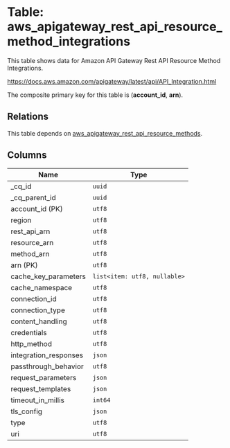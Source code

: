 # Table: aws_apigateway_rest_api_resource_method_integrations

This table shows data for Amazon API Gateway Rest API Resource Method Integrations.

https://docs.aws.amazon.com/apigateway/latest/api/API_Integration.html

The composite primary key for this table is (**account_id**, **arn**).

## Relations

This table depends on [aws_apigateway_rest_api_resource_methods](aws_apigateway_rest_api_resource_methods).

## Columns

| Name          | Type          |
| ------------- | ------------- |
|_cq_id|`uuid`|
|_cq_parent_id|`uuid`|
|account_id (PK)|`utf8`|
|region|`utf8`|
|rest_api_arn|`utf8`|
|resource_arn|`utf8`|
|method_arn|`utf8`|
|arn (PK)|`utf8`|
|cache_key_parameters|`list<item: utf8, nullable>`|
|cache_namespace|`utf8`|
|connection_id|`utf8`|
|connection_type|`utf8`|
|content_handling|`utf8`|
|credentials|`utf8`|
|http_method|`utf8`|
|integration_responses|`json`|
|passthrough_behavior|`utf8`|
|request_parameters|`json`|
|request_templates|`json`|
|timeout_in_millis|`int64`|
|tls_config|`json`|
|type|`utf8`|
|uri|`utf8`|